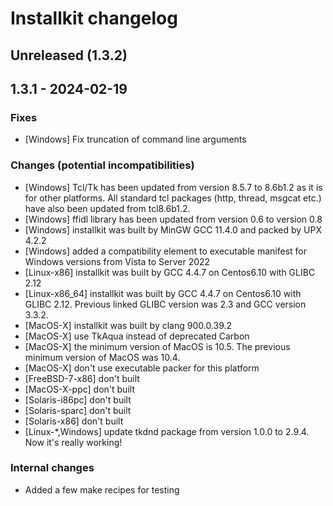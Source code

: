 # Installkit changelog

## Unreleased (1.3.2)

## 1.3.1 - 2024-02-19

### Fixes
- [Windows] Fix truncation of command line arguments

### Changes (potential incompatibilities)
- [Windows] Tcl/Tk has been updated from version 8.5.7 to 8.6b1.2 as it is for other platforms. All standard tcl packages (http, thread, msgcat etc.) have also been updated from tcl8.6b1.2.
- [Windows] ffidl library has been updated from version 0.6 to version 0.8
- [Windows] installkit was built by MinGW GCC 11.4.0 and packed by UPX 4.2.2
- [Windows] added a compatibility element to executable manifest for Windows versions from Vista to Server 2022
- [Linux-x86] installkit was built by GCC 4.4.7 on Centos6.10 with GLIBC 2.12
- [Linux-x86_64] installkit was built by GCC 4.4.7 on Centos6.10 with GLIBC 2.12. Previous linked GLIBC version was 2.3 and GCC version 3.3.2.
- [MacOS-X] installkit was built by clang 900.0.39.2
- [MacOS-X] use TkAqua instead of deprecated Carbon
- [MacOS-X] the minimum version of MacOS is 10.5. The previous minimum version of MacOS was 10.4.
- [MacOS-X] don't use executable packer for this platform
- [FreeBSD-7-x86] don't built
- [MacOS-X-ppc] don't built
- [Solaris-i86pc] don't built
- [Solaris-sparc] don't built
- [Solaris-x86] don't built
- [Linux-*,Windows] update tkdnd package from version 1.0.0 to 2.9.4. Now it's really working!

### Internal changes
- Added a few make recipes for testing
